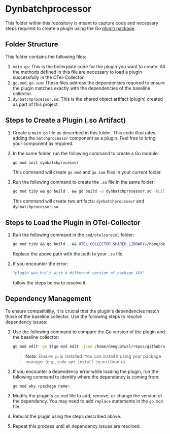 # Dynbatchprocessor

This folder within this repository is meant to capture code and necessary steps required to create a plugin using the Go [plugin package](https://pkg.go.dev/plugin). 

## Folder Structure

This folder contains the following files:
1. `main.go`: This is the boilerplate code for the plugin you want to create. All the methods defined in this file are necessary to load a plugin successfully in the OTel-Collector.
2. `go.mod`, `go.sum`: These files address the dependencies required to ensure the plugin matches exactly with the dependencies of the baseline collector.
3. `dynbatchprocessor.so`: This is the shared object artifact (plugin) created as part of this project.

## Steps to Create a Plugin (.so Artifact)

1. Create a `main.go` file as described in this folder. This code illustrates adding the `batchprocessor` component as a plugin. Feel free to bring your component as required.
2. In the same folder, run the following command to create a Go module:

   ```bash
   go mod init dynbatchprocessor
   ```

   This command will create `go.mod` and `go.sum` files in your current folder.

3. Run the following command to create the `.so` file in the same folder:

   ```bash
   go mod tidy && go build . && go build -o dynbatchprocessor.so -buildmode=plugin .
   ```

   This command will create two artifacts: `dynbatchprocessor` and `dynbatchprocessor.so`.

## Steps to Load the Plugin in OTel-Collector

1. Run the following command in the `cmd/otelcorecol` folder:

   ```bash
   go mod tidy && go build . && OTEL_COLLECTOR_SHARED_LIBRARY=/home/deeguptwsl/repos/github/opentelemetry-collector/shared/dynbatchprocessor/dynbatchprocessor.so go run . --config test.yaml
   ```

   Replace the above path with the path to your `.so` file.

2. If you encounter the error:

   ```bash
   "plugin was built with a different version of package XXX"
   ```

   follow the steps below to resolve it.

## Dependency Management

To ensure compatibility, it is crucial that the plugin's dependencies match those of the baseline collector. Use the following steps to resolve dependency issues:

1. Use the following command to compare the Go version of the plugin and the baseline collector:

   ```bash
   go mod edit -go $(go mod edit -json /home/deeguptwsl/repos/github/opentelemetry-collector/cmd/otelcorecol/go.mod | jq -r .Go)
   ```

   > **Note**: Ensure `jq` is installed. You can install it using your package manager (e.g., `sudo apt install jq` on Ubuntu).

2. If you encounter a dependency error while loading the plugin, run the following command to identify where the dependency is coming from:

   ```bash
   go mod why <package name>
   ```

3. Modify the plugin's `go.mod` file to add, remove, or change the version of the dependency. You may need to add `replace` statements in the `go.mod` file.

4. Rebuild the plugin using the steps described above.

5. Repeat this process until all dependency issues are resolved.